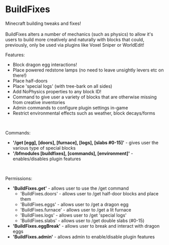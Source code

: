 BuildFixes
==========
Minecraft building tweaks and fixes!<br/>
<br/>
BuildFixes alters a number of mechanics (such as physics) to allow it's users to build more creatively 
and naturally with blocks that could, previously, only be used via plugins like Voxel Sniper or WorldEdit!

Features:
- Block dragon egg interactions!
- Place powered redstone lamps (no need to leave unsightly levers etc on there!)
- Place half-doors
- Place 'special logs' (with tree-bark on all sides)
- Add NoPhysics properties to any block ID!
- Command to give user a variety of blocks that are otherwise missing from creative inventories
- Admin commands to configure plugin settings in-game<br/>
- Restrict environmental effects such as weather, block decays/forms
<br/>

Commands:<br/>
- <b>'/get [egg], [doors], [furnace], [logs], [slabs #0-15]'</b> - gives user the various type of special blocks
- <b>'/bfmodules [buildfixes], [commands], [environment]'</b> - enables/disables plugin features<br/>
<br/>

Permissions:<br/>
- <b>'BuildFixes.get'</b> - allows user to use the /get command
  - 'BuildFixes.doors' - allows user to /get half-door blocks and place them
  - 'BuildFixes.eggs' - allows user to /get a dragon egg
  - 'BuildFixes.furnace' - allows user to /get a lit furnace
  - 'BuildFixes.logs' - allows user to /get 'special logs'
  - 'BuildFixes.slabs' - allows user to /get double slabs (#0-15)
- <b>'BuildFixes.eggBreak'</b> - allows user to break and interact with dragon eggs
- <b>'BuildFixes.admin'</b> - allows admin to enable/disable plugin features
